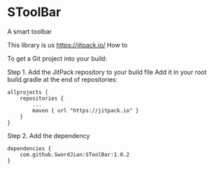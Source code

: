 # SToolBar
A smart toolbar

This library is us https://jitpack.io/
How to

To get a Git project into your build:

Step 1. Add the JitPack repository to your build file
Add it in your root build.gradle at the end of repositories:

	allprojects {
		repositories {
			...
			maven { url "https://jitpack.io" }
		}
	}
Step 2. Add the dependency

	dependencies {
		com.github.SwordJian:SToolBar:1.0.2
	}
